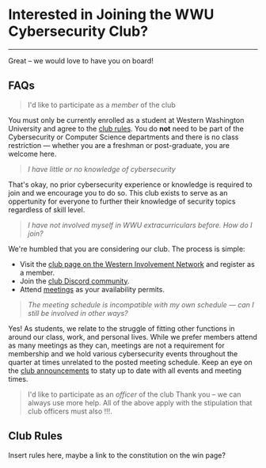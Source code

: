 # Interested in Joining the WWU Cybersecurity Club?
---
Great – we would love to have you on board!

## FAQs

> I'd like to participate as a *member* of the club

You must only be currently enrolled as a student at Western Washington University and agree to the [club rules](/join#club-rules). You do **not** need to be part of the Cybersecurity or Computer Science departments and there is no class restriction — whether you are a freshman or post-graduate, you are welcome here.

> *I have little or no knowledge of cybersecurity*

That's okay, no prior cybersecurity experience or knowledge is required to join and we encourage you to do so. This club exists to serve as an oppertunity for everyone to further their knowledge of security topics regardless of skill level.

> *I have not involved myself in WWU extracurriculars before. How do I join?*

We're humbled that you are considering our club. The process is simple:
- Visit the [club page on the Western Involvement Network](https://win.wwu.edu/organization/cyber) and register as a member.
- Join the [club Discord community](https://discord.com/invite/hXs2NgTYP5).
- Attend [meetings](/schedule) as your availability permits.

> *The meeting schedule is incompatible with my own schedule — can I still be involved in other ways?*

Yes! As students, we relate to the struggle of fitting other functions in around our class, work, and personal lives. While we prefer members attend as many meetings as they can, meetings are not a requirement for membership and we hold various cybersecurity events throughout the quarter at times unrelated to the posted meeting schedule. Keep an eye on the [club announcements](/blog/tags/announcement) to staty up to date with all events and meeting times.

> I'd like to participate as an *officer* of the club
Thank you – we can always use more help. All of the above apply with the stipulation that club officers must also !!!.

## Club Rules

Insert rules here, maybe a link to the constitution on the win page?